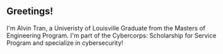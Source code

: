 ## Greetings!

I'm Alvin Tran, a Univeristy of Louisville Graduate from the Masters of Engineering Program. I'm part of the Cybercorps: Scholarship for Service Program and specialize in cybersecurity!

<!--
**ArcaneBow7258/ArcaneBow7258** is a ✨ _special_ ✨ repository because its `README.md` (this file) appears on your GitHub profile.

Here are some ideas to get you started:

- 🔭 I’m currently working on ...
- 🌱 I’m currently learning ...
- 👯 I’m looking to collaborate on ...
- 🤔 I’m looking for help with ...
- 💬 Ask me about ...
- 📫 How to reach me: ...
- 😄 Pronouns: ...
- ⚡ Fun fact: ...
-->
